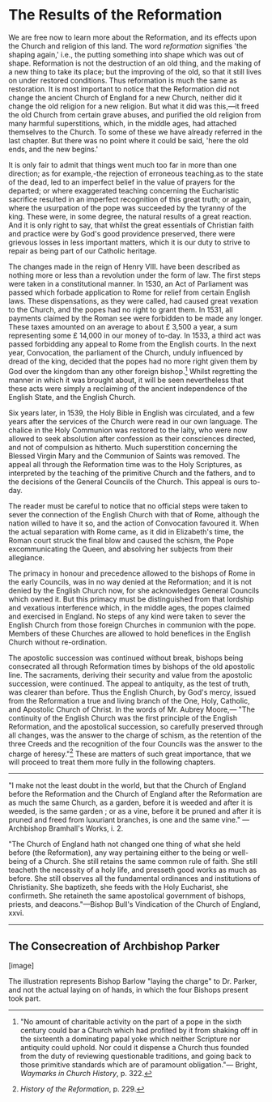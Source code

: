 # The Results of the Reformation

We are free now to learn more about the Reformation, and its effects upon the Church and religion of this land. The word *reformation* signifies 'the shaping again,' i.e., the putting something into shape which was out of shape. Reformation is not the destruction of an old thing, and the making of a new thing to take its place; but the improving of the old, so that it still lives on under restored conditions. Thus reformation is much the same as restoration. It is most important to notice that the Reformation did not change the ancient Church of England for a new Church, neither did it change the old religion for a new religion. But what it did was this,—it freed the old Church from certain grave abuses, and purified the old religion from many harmful superstitions, which, in the middle ages, had attached themselves to the Church. To some of these we have already referred in the last chapter. But there was no point where it could be said, 'here the old ends, and the new begins.'

It is only fair to admit that things went much too far in more than one direction; as for example,-the rejection of erroneous teaching.as to the state of the dead, led to an imperfect belief in the value of prayers for the departed; or where exaggerated teaching concerning the Eucharistic sacrifice resulted in an imperfect recognition of this great truth; or again, where the usurpation of the pope was succeeded by the tyranny of the king. These were, in some degree, the natural results of a great reaction. And it is only right to say, that whilst the great essentials of Christian faith and practice were by God's good providence preserved, there were grievous losses in less important matters, which it is our duty to strive to repair as being part of our Catholic heritage.

The changes made in the reign of Henry VIII. have been described as nothing more or less than a revolution under the form of law. The first steps were taken in a constitutional manner. In 1530, an Act of Parliament was passed which forbade application to Rome for relief from certain English laws. These dispensations, as they were called, had caused great vexation to the Church, and the popes had no right to grant them. In 1531, all payments claimed by the Roman see were forbidden to be made any longer. These taxes amounted on an average to about £ 3,500 a year, a sum representing some £ 14,000 in our money of to-day. In 1533, a third act was passed forbidding any appeal to Rome from the English courts. In the next year, Convocation, the parliament of the Church, unduly influenced by dread of the king, decided that the popes had no more right given them by God over the kingdom than any other foreign bishop.[^1] Whilst regretting the manner in which it was brought about, it will be seen nevertheless that these acts were simply a reclaiming of the ancient independence of the English State, and the English Church.

Six years later, in 1539, the Holy Bible in English was circulated, and a few years after the services of the Church were read in our own language. The chalice in the Holy Communion was restored to the laity, who were now allowed to seek absolution after confession as their consciences directed, and not of compulsion as hitherto. Much superstition concerning the Blessed Virgin Mary and the Communion of Saints was removed. The appeal all through the Reformation time was to the Holy Scriptures, as interpreted by the teaching of the primitive Church and the fathers, and to the decisions of the General Councils of the Church. This appeal is ours to-day.

The reader must be careful to notice that no official steps were taken to sever the connection of the English Church with that of Rome, although the nation willed to have it so, and the action of Convocation favoured it. When the actual separation with Rome came, as it did in Elizabeth's time, the Roman court struck the final blow and caused the schism, the Pope excommunicating the Queen, and absolving her subjects from their allegiance.

The primacy in honour and precedence allowed to the bishops of Rome in the early Councils, was in no way denied at the Reformation; and it is not denied by the English Church now, for she acknowledges General Councils which owned it. But this primacy must be distinguished from that lordship and vexatious interference which, in the middle ages, the popes claimed and exercised in England. No steps of any kind were taken to sever the English Church from those foreign Churches in communion with the pope. Members of these Churches are allowed to hold benefices in the English Church without re-ordination.

The apostolic succession was continued without break, bishops being consecrated all through Reformation times by bishops of the old apostolic line. The sacraments, deriving their security and value from the apostolic succession, were continued. The appeal to antiquity, as the test of truth, was clearer than before. Thus the English Church, by God's mercy, issued from the Reformation a true and living branch of the One, Holy, Catholic, and Apostolic Church of Christ. In the words of Mr. Aubrey Moore,— "The continuity of the English Church was the first principle of the English Reformation, and the apostolical succession, so carefully preserved through all changes, was the answer to the charge of schism, as the retention of the three Creeds and the recognition of the four Councils was the answer to the charge of heresy."[^2] These are matters of such great importance, that we will proceed to treat them more fully in the following chapters.

---

"I make not the least doubt in the world, but that the Church of England before the Reformation and the Church of England after the Reformation are as much the same Church, as a garden, before it is weeded and after it is weeded, is the same garden ; or as a vine, before it be pruned and after it is pruned and freed from luxuriant branches, is one and the same vine." — Archbishop Bramhall's Works, i. 2.

"The Church of England hath not changed one thing of what she held before (the Reformation), any way pertaining either to the being or well-being of a Church. She still retains the same common rule of faith. She still teacheth the necessity of a holy life, and presseth good works as much as before. She still observes all the fundamental ordinances and institutions of Christianity. She baptizeth, she feeds with the Holy Eucharist, she confirmeth. She retaineth the same apostolical government of bishops, priests, and deacons."—Bishop Bull's Vindication of the Church of England, xxvi.

---

## The Consecreation of Archbishop Parker

[image]

The illustration represents Bishop Barlow "laying the charge" to Dr. Parker, and not the actual laying on of hands, in which the four Bishops present took part.

[^1]: "No amount of charitable activity on the part of a pope in the sixth century could bar a Church which had profited by it from shaking off in the sixteenth a dominating papal yoke which neither Scripture nor antiquity could uphold. Nor could it dispense a Church thus founded from the duty of reviewing questionable traditions, and going back to those primitive standards which are of paramount obligation."— Bright, *Waymarks in Church History*, p. 322.

[^2]: *History of the Reformation*, p. 229.
